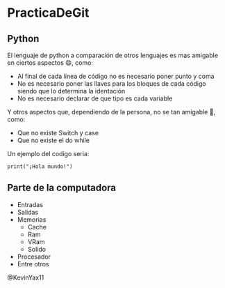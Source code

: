 # PracticaDeGit

## Python
El lenguaje de python a comparación de otros lenguajes es mas amigable en ciertos aspectos :smile:, como:
 
- Al final de cada línea de código no es necesario poner punto y coma
- No es necesario poner las llaves para los bloques de cada código siendo que lo determina la identación 
- No es necesario declarar de que tipo es cada variable

Y otros aspectos que, dependiendo de la persona, no se tan amigable :smiling_face_with_tear:, como:

- Que no existe Switch y case
- Que no existe el do while

Un ejemplo del codigo seria:

```
print("¡Hola mundo!")
```

## Parte de la computadora
- Entradas
- Salidas
- Memorias
	- Cache
	- Ram
	- VRam
	- Solido
- Procesador
- Entre otros

@KevinYax11